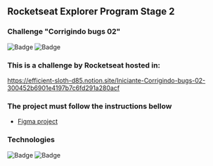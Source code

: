 ## Rocketseat Explorer Program Stage 2
### Challenge "Corrigindo bugs 02"

![Badge](https://img.shields.io/badge/version-1.0-green)
![Badge](https://img.shields.io/badge/status-Development-yellow)

### This is a challenge by Rocketseat hosted in:
https://efficient-sloth-d85.notion.site/Iniciante-Corrigindo-bugs-02-300452b6901e4197b7c6fd291a280acf

### The project must follow the instructions bellow
<ul>
  <li><a href="https://www.figma.com/file/rkDOHGPwwFtBNqEdHSuQPd/Projeto-02---Explorer?type=design&node-id=0-1&t=yWBWFdQyoVBvS627-0">Figma project</a> </li>
</ul>

### Technologies
![Badge](https://img.shields.io/badge/HTML-5-orange)
![Badge](https://img.shields.io/badge/CSS-3-informational)